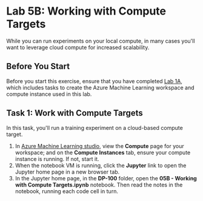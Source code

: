 # Lab 5B: Working with Compute Targets

While you can run experiments on your local compute, in many cases you'll want to leverage cloud compute for increased scalability.

## Before You Start

Before you start this exercise, ensure that you have completed [Lab 1A](Lab01A.md), which includes tasks to create the Azure Machine Learning workspace and compute instance used in this lab.

## Task 1: Work with Compute Targets

In this task, you'll run a training experiment on a cloud-based compute target.

1. In [Azure Machine Learning studio](https://ml.azure.com), view the **Compute** page for your workspace; and on the **Compute Instances** tab, ensure your compute instance is running. If not, start it.
2. When the notebook VM is running, click the **Jupyter** link to open the Jupyter home page in a new browser tab.
3. In the Jupyter home page, in the **DP-100** folder, open the **05B - Working with Compute Targets.ipynb** notebook. Then read the notes in the notebook, running each code cell in turn.
